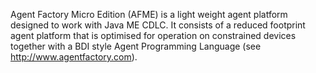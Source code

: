 Agent Factory Micro Edition (AFME) is a light weight agent platform designed to work with Java ME CDLC. It consists of a reduced footprint agent platform that is optimised for operation on constrained devices together with a BDI style Agent Programming Language (see http://www.agentfactory.com).
